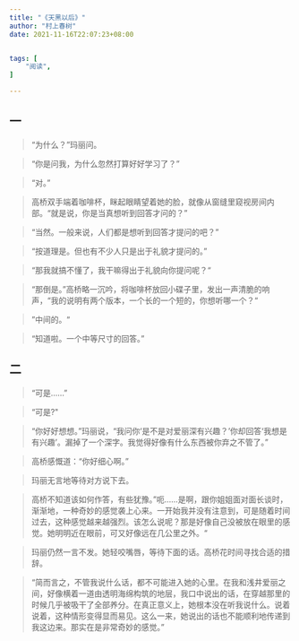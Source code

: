 ```yaml
---
title: "《天黑以后》"
author: "村上春树"
date: 2021-11-16T22:07:23+08:00


tags: [
    "阅读",
]

---
```


## 一

> “为什么？”玛丽问。  

> “你是问我，为什么忽然打算好好学习了？”  

> “对。”  

> 高桥双手端着咖啡杯，眯起眼睛望着她的脸，就像从窗缝里窥视房间内部。“就是说，你是当真想听到回答才问的？”  

> “当然。一般来说，人们都是想听到回答才提问的吧？”

> “按道理是。但也有不少人只是出于礼貌才提问的。”

> “那我就搞不懂了，我干嘛得出于礼貌向你提问呢？“

> “那倒是。”高桥略一沉吟，将咖啡杯放回小碟子里，发出一声清脆的响声，“我的说明有两个版本，一个长的一个短的，你想听哪一个？“

> ”中间的。“

> “知道啦。一个中等尺寸的回答。”

## 二

> “可是……”

> “可是?"

> “你好好想想。”玛丽说，“我问你‘是不是对爱丽深有兴趣？’你却回答‘我想是有兴趣’。漏掉了一个深字。我觉得好像有什么东西被你弃之不管了。”

> 高桥感慨道：“你好细心啊。”

> 玛丽无言地等待对方说下去。

> 高桥不知道该如何作答，有些犹豫。”呃……是啊，跟你姐姐面对面长谈时，渐渐地，一种奇妙的感觉袭上心来。一开始我并没有注意到，可是随着时间过去，这种感觉越来越强烈。该怎么说呢？那是好像自己没被放在眼里的感觉。她明明近在眼前，可又好像远在几公里之外。“

> 玛丽仍然一言不发。她轻咬嘴唇，等待下面的话。高桥花时间寻找合适的措辞。

> “简而言之，不管我说什么话，都不可能进入她的心里。在我和浅井爱丽之间，好像横着一道由透明海绵构筑的地层，我口中说出的话，在穿越那里的时候几乎被吸干了全部养分。在真正意义上，她根本没在听我说什么。说着说着，这种情形变得显而易见。这么一来，她说出的话也不能顺利地传递到我这边来。那实在是非常奇妙的感觉。”

